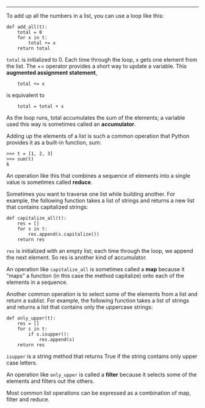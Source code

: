 ----------------------

To add up all the numbers in a list, you can use a loop like this:

    def add_all(t):
        total = 0
        for x in t:
            total += x
        return total

<span>`total`</span> is initialized to 0. Each time through the loop, <span>x</span> gets one element from the list. The <span>+=</span> operator provides a short way to update a variable. This <span>**augmented assignment statement**</span>,

        total += x

is equivalent to

        total = total + x

As the loop runs, <span>total</span> accumulates the sum of the elements; a variable used this way is sometimes called an <span>**accumulator**</span>.

Adding up the elements of a list is such a common operation that Python provides it as a built-in function, <span>sum</span>:

    >>> t = [1, 2, 3]
    >>> sum(t)
    6

An operation like this that combines a sequence of elements into a single value is sometimes called <span>**reduce**</span>.

Sometimes you want to traverse one list while building another. For example, the following function takes a list of strings and returns a new list that contains capitalized strings:

    def capitalize_all(t):
        res = []
        for s in t:
            res.append(s.capitalize())
        return res

<span>`res`</span> is initialized with an empty list; each time through the loop, we append the next element. So <span>res</span> is another kind of accumulator.

An operation like `capitalize_all` is sometimes called a <span>**map**</span> because it “maps” a function (in this case the method <span>capitalize</span>) onto each of the elements in a sequence.

Another common operation is to select some of the elements from a list and return a sublist. For example, the following function takes a list of strings and returns a list that contains only the uppercase strings:

    def only_upper(t):
        res = []
        for s in t:
            if s.isupper():
                res.append(s)
        return res

<span>`isupper`</span> is a string method that returns <span>True</span> if the string contains only upper case letters.

An operation like `only_upper` is called a <span>**filter**</span> because it selects some of the elements and filters out the others.

Most common list operations can be expressed as a combination of map, filter and reduce.

